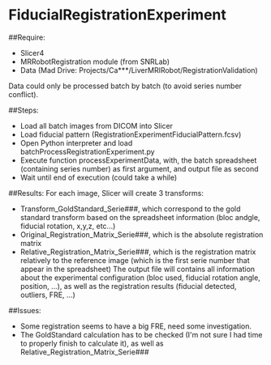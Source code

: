 # FiducialRegistrationExperiment

##Require:
* Slicer4
* MRRobotRegistration module (from SNRLab)
* Data (Mad Drive: Projects/Ca***/LiverMRIRobot/RegistrationValidation)

Data could only be processed batch by batch (to avoid series number conflict).

##Steps:
* Load all batch images from DICOM into Slicer
* Load fiducial pattern (RegistrationExperimentFiducialPattern.fcsv)
* Open Python interpreter and load batchProcessRegistrationExperiment.py
* Execute function processExperimentData, with, the batch spreadsheet (containing series number) as first argument, and output file as second
* Wait until end of execution (could take a while)

##Results:
For each image, Slicer will create 3 transforms:
* Transform_GoldStandard_Serie###, which correspond to the gold standard transform based on the spreadsheet information (bloc andgle, fiducial rotation, x,y,z, etc...)
* Original_Registration_Matrix_Serie###, which is the absolute registration matrix
* Relative_Registration_Matrix_Serie###, which is the registration matrix relatively to the reference image (which is the first serie number that appear in the spreadsheet)
The output file will contains all information about the experimental configuration (bloc used, fiducial rotation angle, position, ...), as well as the registration results (fiducial detected, outliers, FRE, ...)

##Issues:
* Some registration seems to have a big FRE, need some investigation.
* The GoldStandard calculation has to be checked (I'm not sure I had time to properly finish to calculate it), as well as Relative_Registration_Matrix_Serie###



